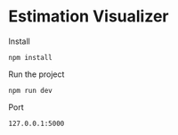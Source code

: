 # Estimation Visualizer
Install
```
npm install
```
Run the project
```
npm run dev
```
Port
```
127.0.0.1:5000
```
